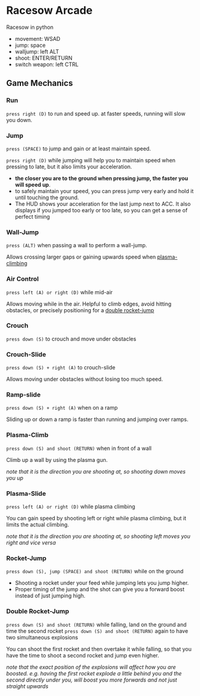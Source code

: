 # Racesow Arcade
Racesow in python


- movement: WSAD
- jump: space
- walljump: left ALT
- shoot: ENTER/RETURN
- switch weapon: left CTRL

## Game Mechanics

### Run

`press right (D)` to run and speed up. at faster speeds, running will slow you down.

### Jump

`press (SPACE)` to jump and gain or at least maintain speed.

`press right (D)` while jumping will help you to maintain speed when pressing to late, but it also limits your acceleration.

- **the closer you are to the ground when pressing jump, the faster you will speed up**. 
- to safely maintain your speed, you can press jump very early and hold it until touching the ground.
- The HUD shows your acceleration for the last jump next to ACC. It also displays if you jumped too early or too late, so you can get a sense of perfect timing

### Wall-Jump

`press (ALT)` when passing a wall to perform a wall-jump. 

Allows crossing larger gaps or gaining upwards speed when [plasma-climbing](#Plasma-Climb)

### Air Control

`press left (A) or right (D)` while mid-air

Allows moving while in the air. Helpful to climb edges, avoid hitting obstacles, or precisely positioning for a [double rocket-jump](#Double-Rocket-Jump)

### Crouch

`press down (S)` to crouch and move under obstacles

### Crouch-Slide

`press down (S) + right (A)` to crouch-slide 

Allows moving under obstacles without losing too much speed.

### Ramp-slide

`press down (S) + right (A)` when on a ramp

Sliding up or down a ramp is faster than running and jumping over ramps.

### Plasma-Climb

`press down (S) and shoot (RETURN)` when in front of a wall

Climb up a wall by using the plasma gun.

*note that it is the direction you are shooting at, so shooting down moves you up*

### Plasma-Slide

`press left (A) or right (D)` while plasma climbing

You can gain speed by shooting left or right while plasma climbing, but it limits the actual climbing. 

*note that it is the direction you are shooting at, so shooting left moves you right and vice versa*

### Rocket-Jump

`press down (S), jump (SPACE) and shoot (RETURN)` while on the ground

- Shooting a rocket under your feed while jumping lets you jump higher.
- Proper timing of the jump and the shot can give you a forward boost instead of just jumping high.

### Double Rocket-Jump

`press down (S) and shoot (RETURN)` while falling, land on the ground and time the second rocket
`press down (S) and shoot (RETURN)` again to have two simultaneous explosions

You can shoot the first rocket and then overtake it while falling, so that you have the time to shoot a second rocket and jump even higher.

*note that the exact position of the explosions will affect how you are boosted. e.g. having the first rocket explode a little behind you and the second directly under you, will boost you more forwards and not just straight upwards*
